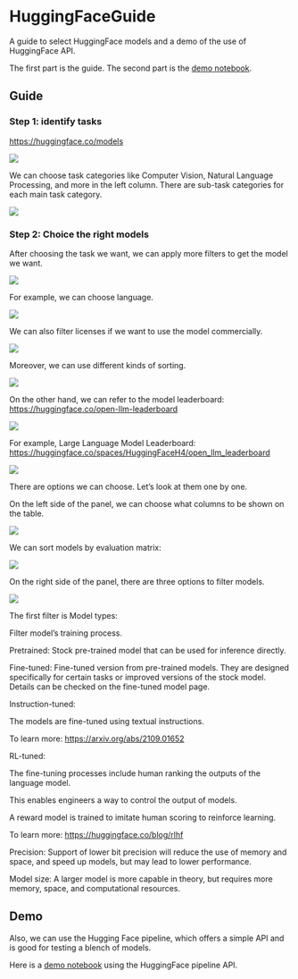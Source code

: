 # HuggingFaceGuide

A guide to select HuggingFace models and a demo of the use of HuggingFace API. 

The first part is the guide. The second part is the [demo notebook](https://colab.research.google.com/gist/chinhang0104/66888f6bcde511acbbe2fc3000f7c5d9/huggingface-pipeline-demo.ipynb). 

## Guide

### Step 1: identify tasks

https://huggingface.co/models

![](./images/image7.png)

We can choose task categories like Computer Vision, Natural Language Processing, and more in the left column. There are sub-task categories for each main task category. 

![](./images/image9.png)

### Step 2: Choice the right models

After choosing the task we want, we can apply more filters to get the model we want. 

![](./images/image2.png)

For example, we can choose language.

![](./images/image8.png)

We can also filter licenses if we want to use the model commercially.

![](./images/image7.png)

Moreover, we can use different kinds of sorting.

![](./images/image6.png)

On the other hand, we can refer to the model leaderboard:
https://huggingface.co/open-llm-leaderboard

![](./images/image4.png)

For example, Large Language Model Leaderboard:
https://huggingface.co/spaces/HuggingFaceH4/open_llm_leaderboard

![](./images/image11.png)

There are options we can choose. Let’s look at them one by one.  

On the left side of the panel, we can choose what columns to be shown on the table. 

![](./images/image3.png)

We can sort models by evaluation matrix:

![](./images/image10.png)

On the right side of the panel, there are three options to filter models. 

![](./images/image1.png)

The first filter is Model types: 

Filter model’s training process. 

Pretrained: Stock pre-trained model that can be used for inference directly.

Fine-tuned: Fine-tuned version from pre-trained models. They are designed specifically for certain tasks or improved versions of the stock model. Details can be checked on the fine-tuned model page.

Instruction-tuned: 

The models are fine-tuned using textual instructions.

To learn more: https://arxiv.org/abs/2109.01652

RL-tuned: 

The fine-tuning processes include human ranking the outputs of the language model.  

This enables engineers a way to control the output of models. 

A reward model is trained to imitate human scoring to reinforce learning. 

To learn more: https://huggingface.co/blog/rlhf

Precision: Support of lower bit precision will reduce the use of memory and space, and speed up models, but may lead to lower performance.  

Model size: A larger model is more capable in theory, but requires more memory, space, and computational resources.  

## Demo
Also, we can use the Hugging Face pipeline, which offers a simple API and is good for testing a blench of models. 

Here is a [demo notebook](https://colab.research.google.com/gist/chinhang0104/66888f6bcde511acbbe2fc3000f7c5d9/huggingface-pipeline-demo.ipynb) using the HuggingFace pipeline API.
 
